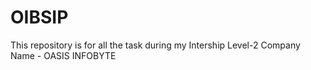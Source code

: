 # OIBSIP
This repository is for all the task during my Intership Level-2 
Company Name - OASIS INFOBYTE
